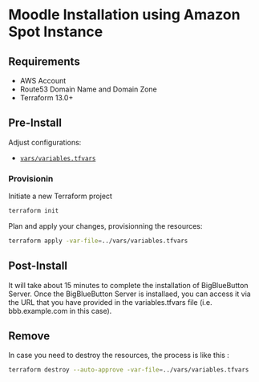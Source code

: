 # Moodle Installation using Amazon Spot Instance

## Requirements

- AWS Account
- Route53 Domain Name and Domain Zone
- Terraform 13.0+

## Pre-Install

Adjust configurations:

- [`vars/variables.tfvars`](vars/variables.tfvars)

### Provisionin

Initiate a new Terraform project 

```sh
terraform init
```

Plan and apply your changes, provisionning the resources:

```sh
terraform apply -var-file=../vars/variables.tfvars
```

## Post-Install

It will take about 15 minutes to complete the installation of BigBlueButton Server. Once the BigBlueButton Server is installaed, you can access it via the URL that you have provided in the variables.tfvars file (i.e. bbb.example.com in this case).

## Remove

In case you need to destroy the resources, the process is like this :

```sh
terraform destroy --auto-approve -var-file=../vars/variables.tfvars
```
